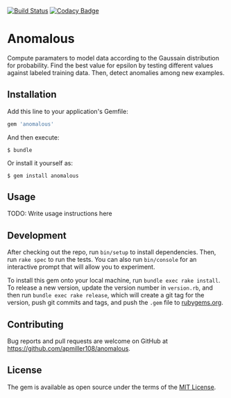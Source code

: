 [![Build Status](https://travis-ci.org/apmiller108/anomalous.svg?branch=master)](https://travis-ci.org/apmiller108/anomalous)
[![Codacy Badge](https://api.codacy.com/project/badge/Grade/3f6a313902294713a7c56cf7dbcbfcc0)](https://www.codacy.com/app/apmiller108/anomalous?utm_source=github.com&amp;utm_medium=referral&amp;utm_content=apmiller108/anomalous&amp;utm_campaign=Badge_Grade)

# Anomalous

Compute paramaters to model data according to the Gaussain 
distribution for probability. Find the best value for epsilon by
testing different values against labeled training data.  Then, 
detect anomalies among new examples.

## Installation

Add this line to your application's Gemfile:

```ruby
gem 'anomalous'
```

And then execute:

    $ bundle

Or install it yourself as:

    $ gem install anomalous

## Usage

TODO: Write usage instructions here

## Development

After checking out the repo, run `bin/setup` to install dependencies. Then, run `rake spec` to run the tests. You can also run `bin/console` for an interactive prompt that will allow you to experiment.

To install this gem onto your local machine, run `bundle exec rake install`. To release a new version, update the version number in `version.rb`, and then run `bundle exec rake release`, which will create a git tag for the version, push git commits and tags, and push the `.gem` file to [rubygems.org](https://rubygems.org).

## Contributing

Bug reports and pull requests are welcome on GitHub at 
https://github.com/apmiller108/anomalous.

## License

The gem is available as open source under the terms of the [MIT License](http://opensource.org/licenses/MIT).
